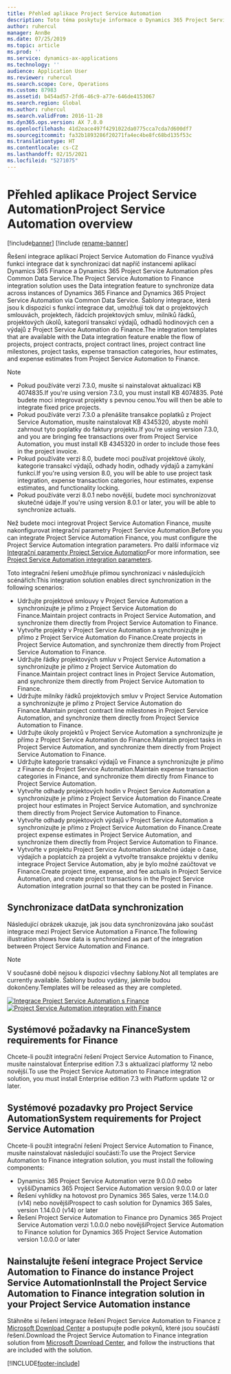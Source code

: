 ```yaml
---
title: Přehled aplikace Project Service Automation
description: Toto téma poskytuje informace o Dynamics 365 Project Service Automation na Dynamics 365 Finance integrační řešení.
author: ruhercul
manager: AnnBe
ms.date: 07/25/2019
ms.topic: article
ms.prod: ''
ms.service: dynamics-ax-applications
ms.technology: ''
audience: Application User
ms.reviewer: ruhercul
ms.search.scope: Core, Operations
ms.custom: 87983
ms.assetid: b454ad57-2fd6-46c9-a77e-646de4153067
ms.search.region: Global
ms.author: ruhercul
ms.search.validFrom: 2016-11-28
ms.dyn365.ops.version: AX 7.0.0
ms.openlocfilehash: 41d2eace497f4291022da0775cca7cda7d600df7
ms.sourcegitcommit: fa32b1893286f20271fa4ec4be8fc68bd135f53c
ms.translationtype: HT
ms.contentlocale: cs-CZ
ms.lasthandoff: 02/15/2021
ms.locfileid: "5271075"
---
```

# <a name="project-service-automation-overview"></a><span data-ttu-id="7f810-103">Přehled aplikace Project Service Automation</span><span class="sxs-lookup"><span data-stu-id="7f810-103">Project Service Automation overview</span></span>

[!include[banner](../includes/banner.md)]
[!include [rename-banner](~/includes/cc-data-platform-banner.md)]

<span data-ttu-id="7f810-104">Řešení integrace aplikací Project Service Automation do Finance využívá funkci integrace dat k synchronizaci dat napříč instancemi aplikací Dynamics 365 Finance a Dynamics 365 Project Service Automation přes Common Data Service.</span><span class="sxs-lookup"><span data-stu-id="7f810-104">The Project Service Automation to Finance integration solution uses the Data integration feature to synchronize data across instances of Dynamics 365 Finance and Dynamics 365 Project Service Automation via Common Data Service.</span></span> <span data-ttu-id="7f810-105">Šablony integrace, která jsou k dispozici s funkcí integrace dat, umožňují tok dat o projektových smlouvách, projektech, řádcích projektových smluv, milníků řádků, projektových úkolů, kategorií transakcí výdajů, odhadů hodinových cen a výdajů z Project Service Automation do Finance.</span><span class="sxs-lookup"><span data-stu-id="7f810-105">The integration templates that are available with the Data integration feature enable the flow of projects, project contracts, project contract lines, project contract line milestones, project tasks, expense transaction categories, hour estimates, and expense estimates from Project Service Automation to Finance.</span></span>

> [!NOTE]
> - <span data-ttu-id="7f810-106">Pokud používáte verzi 7.3.0, musíte si nainstalovat aktualizaci KB 4074835.</span><span class="sxs-lookup"><span data-stu-id="7f810-106">If you're using version 7.3.0, you must install KB 4074835.</span></span> <span data-ttu-id="7f810-107">Poté budete moci integrovat projekty s pevnou cenou.</span><span class="sxs-lookup"><span data-stu-id="7f810-107">You will then be able to integrate fixed price projects.</span></span>
> - <span data-ttu-id="7f810-108">Pokud používáte verzi 7.3.0 a přenášíte transakce poplatků z Project Service Automation, musíte nainstalovat KB 4345320, abyste mohli zahrnout tyto poplatky do faktury projektu.</span><span class="sxs-lookup"><span data-stu-id="7f810-108">If you're using version 7.3.0, and you are bringing fee transactions over from Project Service Automation, you must install KB 4345320 in order to include those fees in the project invoice.</span></span>
> - <span data-ttu-id="7f810-109">Pokud používáte verzi 8.0, budete moci používat projektové úkoly, kategorie transakcí výdajů, odhady hodin, odhady výdajů a zamykání funkcí.</span><span class="sxs-lookup"><span data-stu-id="7f810-109">If you're using version 8.0, you will be able to use project task integration, expense transaction categories, hour estimates, expense estimates, and functionality locking.</span></span>
> - <span data-ttu-id="7f810-110">Pokud používáte verzi 8.0.1 nebo novější, budete moci synchronizovat skutečné údaje.</span><span class="sxs-lookup"><span data-stu-id="7f810-110">If you're using version 8.0.1 or later, you will be able to synchronize actuals.</span></span>

<span data-ttu-id="7f810-111">Než budete moci integrovat Project Service Automation Finance, musíte nakonfigurovat integrační parametry Project Service Automation.</span><span class="sxs-lookup"><span data-stu-id="7f810-111">Before you can integrate Project Service Automation Finance, you must configure the Project Service Automation integration parameters.</span></span> <span data-ttu-id="7f810-112">Pro další informace viz [Integrační paramenty Project Service Automation](PSA-parameters.md)</span><span class="sxs-lookup"><span data-stu-id="7f810-112">For more information, see [Project Service Automation integration parameters](PSA-parameters.md).</span></span>

<span data-ttu-id="7f810-113">Toto integrační řešení umožňuje přímou synchronizaci v následujících scénářích:</span><span class="sxs-lookup"><span data-stu-id="7f810-113">This integration solution enables direct synchronization in the following scenarios:</span></span>

- <span data-ttu-id="7f810-114">Udržujte projektové smlouvy v Project Service Automation a synchronizujte je přímo z Project Service Automation do Finance.</span><span class="sxs-lookup"><span data-stu-id="7f810-114">Maintain project contracts in Project Service Automation, and synchronize them directly from Project Service Automation to Finance.</span></span>
- <span data-ttu-id="7f810-115">Vytvořte projekty v Project Service Automation a synchronizujte je přímo z Project Service Automation do Finance.</span><span class="sxs-lookup"><span data-stu-id="7f810-115">Create projects in Project Service Automation, and synchronize them directly from Project Service Automation to Finance.</span></span>
- <span data-ttu-id="7f810-116">Udržujte řádky projektových smluv v Project Service Automation a synchronizujte je přímo z Project Service Automation do Finance.</span><span class="sxs-lookup"><span data-stu-id="7f810-116">Maintain project contract lines in Project Service Automation, and synchronize them directly from Project Service Automation to Finance.</span></span>
- <span data-ttu-id="7f810-117">Udržujte milníky řádků projektových smluv v Project Service Automation a synchronizujte je přímo z Project Service Automation do Finance.</span><span class="sxs-lookup"><span data-stu-id="7f810-117">Maintain project contract line milestones in Project Service Automation, and synchronize them directly from Project Service Automation to Finance.</span></span>
- <span data-ttu-id="7f810-118">Udržujte úkoly projektů v Project Service Automation a synchronizujte je přímo z Project Service Automation do Finance.</span><span class="sxs-lookup"><span data-stu-id="7f810-118">Maintain project tasks in Project Service Automation, and synchronize them directly from Project Service Automation to Finance.</span></span>
- <span data-ttu-id="7f810-119">Udržujte kategorie transakcí výdajů ve Finance a synchronizujte je přímo z Finance do Project Service Automation.</span><span class="sxs-lookup"><span data-stu-id="7f810-119">Maintain expense transaction categories in Finance, and synchronize them directly from Finance to Project Service Automation.</span></span>
- <span data-ttu-id="7f810-120">Vytvořte odhady projektových hodin v Project Service Automation a synchronizujte je přímo z Project Service Automation do Finance.</span><span class="sxs-lookup"><span data-stu-id="7f810-120">Create project hour estimates in Project Service Automation, and synchronize them directly from Project Service Automation to Finance.</span></span>
- <span data-ttu-id="7f810-121">Vytvořte odhady projektových výdajů v Project Service Automation a synchronizujte je přímo z Project Service Automation do Finance.</span><span class="sxs-lookup"><span data-stu-id="7f810-121">Create project expense estimates in Project Service Automation, and synchronize them directly from Project Service Automation to Finance.</span></span>
- <span data-ttu-id="7f810-122">Vytvořte v projektu Project Service Automation skutečné údaje o čase, výdajích a poplatcích za projekt a vytvořte transakce projektu v deníku integrace Project Service Automation, aby je bylo možné zaúčtovat ve Finance.</span><span class="sxs-lookup"><span data-stu-id="7f810-122">Create project time, expense, and fee actuals in Project Service Automation, and create project transactions in the Project Service Automation integration journal so that they can be posted in Finance.</span></span>

## <a name="data-synchronization"></a><span data-ttu-id="7f810-123">Synchronizace dat</span><span class="sxs-lookup"><span data-stu-id="7f810-123">Data synchronization</span></span>

<span data-ttu-id="7f810-124">Následující obrázek ukazuje, jak jsou data synchronizována jako součást integrace mezi Project Service Automation a Finance.</span><span class="sxs-lookup"><span data-stu-id="7f810-124">The following illustration shows how data is synchronized as part of the integration between Project Service Automation and Finance.</span></span>

> [!NOTE]
> <span data-ttu-id="7f810-125">V současné době nejsou k dispozici všechny šablony.</span><span class="sxs-lookup"><span data-stu-id="7f810-125">Not all templates are currently available.</span></span> <span data-ttu-id="7f810-126">Šablony budou vydány, jakmile budou dokončeny.</span><span class="sxs-lookup"><span data-stu-id="7f810-126">Templates will be released as they are completed.</span></span>

<span data-ttu-id="7f810-127">[![Integrace Project Service Automation s Finance](./media/PSA-integration.png)](./media/PSA-integration.png)</span><span class="sxs-lookup"><span data-stu-id="7f810-127">[![Project Service Automation integration with Finance](./media/PSA-integration.png)](./media/PSA-integration.png)</span></span>

## <a name="system-requirements-for-finance"></a><span data-ttu-id="7f810-128">Systémové požadavky na Finance</span><span class="sxs-lookup"><span data-stu-id="7f810-128">System requirements for Finance</span></span>

<span data-ttu-id="7f810-129">Chcete-li použít integrační řešení Project Service Automation to Finance, musíte nainstalovat Enterprise edition 7.3 s aktualizací platformy 12 nebo novější.</span><span class="sxs-lookup"><span data-stu-id="7f810-129">To use the Project Service Automation to Finance integration solution, you must install Enterprise edition 7.3 with Platform update 12 or later.</span></span>

## <a name="system-requirements-for-project-service-automation"></a><span data-ttu-id="7f810-130">Systémové pozadavky pro Project Service Automation</span><span class="sxs-lookup"><span data-stu-id="7f810-130">System requirements for Project Service Automation</span></span>

<span data-ttu-id="7f810-131">Chcete-li použít integrační řešení Project Service Automation to Finance, musíte nainstalovat následující součásti:</span><span class="sxs-lookup"><span data-stu-id="7f810-131">To use the Project Service Automation to Finance integration solution, you must install the following components:</span></span>

- <span data-ttu-id="7f810-132">Dynamics 365 Project Service Automation verze 9.0.0.0 nebo vyšší</span><span class="sxs-lookup"><span data-stu-id="7f810-132">Dynamics 365 Project Service Automation version 9.0.0.0 or later</span></span>
- <span data-ttu-id="7f810-133">Řešení vyhlídky na hotovost pro Dynamics 365 Sales, verze 1.14.0.0 (v14) nebo novější</span><span class="sxs-lookup"><span data-stu-id="7f810-133">Prospect to cash solution for Dynamics 365 Sales, version 1.14.0.0 (v14) or later</span></span>
- <span data-ttu-id="7f810-134">Řešení Project Service Automation to Finance pro Dynamics 365 Project Service Automation verzi 1.0.0.0 nebo novější</span><span class="sxs-lookup"><span data-stu-id="7f810-134">Project Service Automation to Finance solution for Dynamics 365 Project Service Automation version 1.0.0.0 or later</span></span>

## <a name="install-the-project-service-automation-to-finance-integration-solution-in-your-project-service-automation-instance"></a><span data-ttu-id="7f810-135">Nainstalujte řešení integrace Project Service Automation to Finance do instance Project Service Automation</span><span class="sxs-lookup"><span data-stu-id="7f810-135">Install the Project Service Automation to Finance integration solution in your Project Service Automation instance</span></span>

<span data-ttu-id="7f810-136">Stáhněte si řešení integrace řešení Project Service Automation to Finance z [Microsoft Download Center](https://www.microsoft.com/download/details.aspx?id=57016) a postupujte podle pokynů, které jsou součástí řešení.</span><span class="sxs-lookup"><span data-stu-id="7f810-136">Download the Project Service Automation to Finance integration solution from [Microsoft Download Center](https://www.microsoft.com/download/details.aspx?id=57016), and follow the instructions that are included with the solution.</span></span>


[!INCLUDE[footer-include](../includes/footer-banner.md)]
